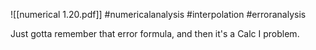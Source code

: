 ![[numerical 1.20.pdf]] #numericalanalysis #interpolation #erroranalysis

Just gotta remember that error formula, and then it's a Calc I problem.